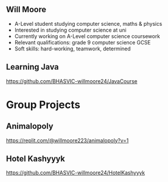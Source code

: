 ## Will Moore

- A-Level student studying computer science, maths & physics  
- Interested in studying computer science at uni  
- Currently working on A-Level computer science coursework
- Relevant qualifications: grade 9 computer science GCSE
- Soft skills: hard-working, teamwork, determined 

## Learning Java

https://github.com/BHASVIC-willmoore24/JavaCourse  


# Group Projects

## Animalopoly
https://replit.com/@willmoore223/animalopoly?v=1  

## Hotel Kashyyyk
https://github.com/BHASVIC-willmoore24/HotelKashyyyk  
